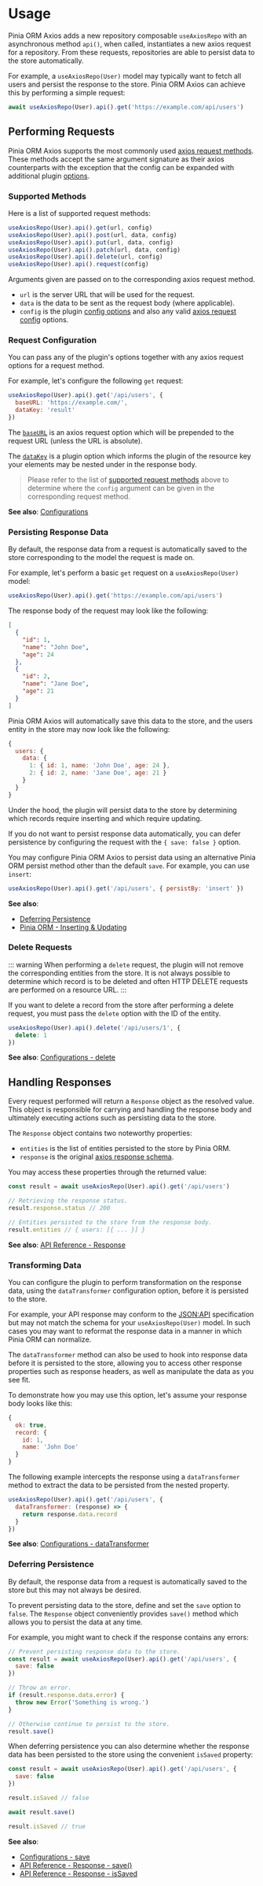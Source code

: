 # Usage

Pinia ORM Axios adds a new repository composable `useAxiosRepo` with an asynchronous method `api()`, when called, instantiates a new axios request for a repository. From these requests, repositories are able to persist data to the store automatically.

For example, a `useAxiosRepo(User)` model may typically want to fetch all users and persist the response to the store. Pinia ORM Axios can achieve this by performing a simple request:

```js
await useAxiosRepo(User).api().get('https://example.com/api/users')
```

## Performing Requests

Pinia ORM Axios supports the most commonly used [axios request methods](https://github.com/axios/axios#request-method-aliases). These methods accept the same argument signature as their axios counterparts with the exception that the config can be expanded with additional plugin [options](configurations).

### Supported Methods

Here is a list of supported request methods:

```js
useAxiosRepo(User).api().get(url, config)
useAxiosRepo(User).api().post(url, data, config)
useAxiosRepo(User).api().put(url, data, config)
useAxiosRepo(User).api().patch(url, data, config)
useAxiosRepo(User).api().delete(url, config)
useAxiosRepo(User).api().request(config)
```

Arguments given are passed on to the corresponding axios request method.

- `url` is the server URL that will be used for the request.
- `data` is the data to be sent as the request body (where applicable).
- `config` is the plugin [config options](configurations) and also any valid [axios request config](https://github.com/axios/axios#request-config) options.

### Request Configuration

You can pass any of the plugin's options together with any axios request options for a request method.

For example, let's configure the following `get` request:

```js
useAxiosRepo(User).api().get('/api/users', {
  baseURL: 'https://example.com/',
  dataKey: 'result'
})
```

The [`baseURL`](https://github.com/axios/axios#request-config) is an axios request option which will be prepended to the request URL (unless the URL is absolute).

The [`dataKey`](configurations.md#datakey) is a plugin option which informs the plugin of the resource key your elements may be nested under in the response body.

> Please refer to the list of [supported request methods](#supported-methods) above to determine where the `config` argument can be given in the corresponding request method.

**See also**: [Configurations](configurations)

### Persisting Response Data

By default, the response data from a request is automatically saved to the store corresponding to the model the request is made on.

For example, let's perform a basic `get` request on a `useAxiosRepo(User)` model:

```js
useAxiosRepo(User).api().get('https://example.com/api/users')
```

The response body of the request may look like the following:

```json
[
  {
    "id": 1,
    "name": "John Doe",
    "age": 24
  },
  {
    "id": 2,
    "name": "Jane Doe",
    "age": 21
  }
]
```

Pinia ORM Axios will automatically save this data to the store, and the users entity in the store may now look like the following:

```js
{
  users: {
    data: {
      1: { id: 1, name: 'John Doe', age: 24 },
      2: { id: 2, name: 'Jane Doe', age: 21 }
    }
  }
}
```

Under the hood, the plugin will persist data to the store by determining which records require inserting and which require updating.

If you do not want to persist response data automatically, you can defer persistence by configuring the request with the `{ save: false }` option.

You may configure Pinia ORM Axios to persist data using an alternative Pinia ORM persist method other than the default `save`. For example, you can use `insert`:

```js
useAxiosRepo(User).api().get('/api/users', { persistBy: 'insert' })
```

**See also**:

- [Deferring Persistence](#deferring-persistence)
- [Pinia ORM - Inserting & Updating](https://vuex-orm.org/guide/data/inserting-and-updating.html#insert-or-update)

### Delete Requests

::: warning
When performing a `delete` request, the plugin will not remove the corresponding entities from the store. It is not always possible to determine which record is to be deleted and often HTTP DELETE requests are performed on a resource URL.
:::

If you want to delete a record from the store after performing a delete request, you must pass the `delete` option with the ID of the entity.

```js
useAxiosRepo(User).api().delete('/api/users/1', {
  delete: 1
})
```

**See also**: [Configurations - delete](configurations.md#delete)

## Handling Responses

Every request performed will return a `Response` object as the resolved value. This object is responsible for carrying and handling the response body and ultimately executing actions such as persisting data to the store.

The `Response` object contains two noteworthy properties:

- `entities` is the list of entities persisted to the store by Pinia ORM.
- `response` is the original [axios response schema](https://github.com/axios/axios#response-schema).

You may access these properties through the returned value:

```js
const result = await useAxiosRepo(User).api().get('/api/users')

// Retrieving the response status.
result.response.status // 200

// Entities persisted to the store from the response body.
result.entities // { users: [{ ... }] }
```

**See also**: [API Reference - Response](../api/response.md)

### Transforming Data

You can configure the plugin to perform transformation on the response data, using the `dataTransformer` configuration option, before it is persisted to the store.

For example, your API response may conform to the [JSON:API](https://jsonapi.org/) specification but may not match the schema for your `useAxiosRepo(User)` model. In such cases you may want to reformat the response data in a manner in which Pinia ORM can normalize.

The `dataTransformer` method can also be used to hook into response data before it is persisted to the store, allowing you to access other response properties such as response headers, as well as manipulate the data as you see fit.

To demonstrate how you may use this option, let's assume your response body looks like this:

```js
{
  ok: true,
  record: {
    id: 1,
    name: 'John Doe'
  }
}
```

The following example intercepts the response using a `dataTransformer` method to extract the data to be persisted from the nested property.

```js
useAxiosRepo(User).api().get('/api/users', {
  dataTransformer: (response) => {
    return response.data.record
  }
})
```

**See also**: [Configurations - dataTransformer](configurations.md#datatransformer)

### Deferring Persistence

By default, the response data from a request is automatically saved to the store but this may not always be desired.

To prevent persisting data to the store, define and set the `save` option to `false`. The `Response` object conveniently provides `save()` method which allows you to persist the data at any time.

For example, you might want to check if the response contains any errors:

```js
// Prevent persisting response data to the store.
const result = await useAxiosRepo(User).api().get('/api/users', {
  save: false
})

// Throw an error.
if (result.response.data.error) {
  throw new Error('Something is wrong.')
}

// Otherwise continue to persist to the store.
result.save()
```

When deferring persistence you can also determine whether the response data has been persisted to the store using the convenient `isSaved` property:

```js
const result = await useAxiosRepo(User).api().get('/api/users', {
  save: false
})

result.isSaved // false

await result.save()

result.isSaved // true
```

**See also**:

- [Configurations - save](configurations.md#save)
- [API Reference - Response - save()](../api/response.md#save)
- [API Reference - Response - isSaved](../api/response.md#issaved)
